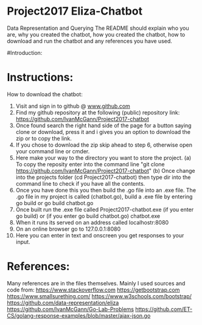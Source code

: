 # Project2017 Eliza-Chatbot
Data Representation and Querying 
The README should explain who you are, why you created the chatbot, how you created the chatbot, how to download and run the chatbot and any references you have used.

#Introduction:




# Instructions:
How to download the chatbot:
1. Visit and sign in to github @ www.github.com
2. Find my github repository at the following (public) repository link: https://github.com/IvanMcGann/Project2017-chatbot
3. Once found search the right hand side of the page for a button saying clone or download, press it and i gives you an option to download the zip or to copy the link.
4. If you chose to download the zip skip ahead to step 6, otherwise open your command line or cmder.
5. Here make your way to the directory you want to store the project.
	(a) To copy the reposity enter into the command line "git clone https://github.com/IvanMcGann/Project2017-chatbot"
	(b) Once change into the projects folder (cd Project2017-chatbot) then type dir into the command line to check if you have all the contents.
6. Once you have done this you then build the .go file into an .exe file. The .go file in my project is called (chatbot.go),
	build a .exe file by entering go build or go build chatbot.go
7. Once built run the .exe file called Project2017-chatbot.exe (if you enter go build) or (if you enter go build chatbot.go) chatbot.exe
8. When it runs its served on an address called localhostr:8080
9. On an online browser go to 127.0.0.1:8080
10. Here you can enter in text and onscreen you get responses to your input.



# References:
Many references are in the files themselves.
Mainly I used sources and code from:
https://www.stackoverflow.com
https://getbootstrap.com
https://www.smallsurething.com/
https://www.w3schools.com/bootstrap/
https://github.com/data-representation/eliza
https://github.com/IvanMcGann/Go-Lab-Problems
https://github.com/ET-CS/golang-response-examples/blob/master/ajax-json.go